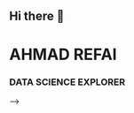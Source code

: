 ## Hi there 👋

<!--
**ahmadrefa/ahmadrefa** is a ✨ _special_ ✨ repository because its `README.md` (this file) appears on your GitHub profile.

Here are some ideas to get you started:

- 🔭 I’m currently working on ...
- 🌱 I’m currently learning ...
- 👯 I’m looking to collaborate on ...
- 🤔 I’m looking for help with ...
- 💬 Ask me about ...
- 📫 How to reach me: ...
- 😄 Pronouns: ...
- ⚡ Fun fact: ...

<section class="nav">
  <img src="ModernPersonar.png" alt="ahmad" width="200px" height="200px" text-align:="" center;="">

  <div class="empty-space"></div> <!-- Empty div with 50px height -->

  <h1>AHMAD REFAI</h1>
  <h3 class="span loader"><span class="m">D</span><span class="m">A</span><span class="m">T</span><span class="m">A</span><span class="m">&nbsp;</span><span class="m">S</span><span class="m">C</span><span class="m">I</span><span class="m">E</span><span class="m">N</span><span class="m">C</span><span class="m">E</span><span class="m">&nbsp;</span><span class="m">E</span><span class="m">X</span><span class="m">P</span><span class="m">L</span><span class="m">O</span><span class="m">R</span><span class="m">E</span><span class="m">R</span></h3>
</section>
-->
